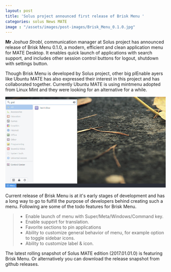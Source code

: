 ```yaml
---
layout: post
title: 'Solus project announced first release of Brisk Menu '
categories: solus News MATE
image : "/assets/images/post-images/Brisk_Menu_0.1.0.jpg"
---
```


**Mr** *Joshua Strobl*, communication manager at Solus project has announced release of Brisk Menu 0.1.0, a modern, efficient and clean application menu for MATE Desktop. It enables quick launch of applications with search support, and includes other session control buttons for logout, shutdown with settings button.

Though Brisk Menu is developed by Solus project, other big plEnable ayers like Ubuntu MATE has also expressed their interest in this project and has collaborated together. Currently Ubuntu MATE is using mintmenu adopted from Linux Mint and they were looking for an alternative for a while.

![Brisk Menu in Solus MATE Edition](/assets/images/post-images/Brisk_Menu_0.1.0.jpg)

Current release of Brisk Menu is at it's early stages of development and has a long way to go to fulfill the purpose of developers behind creating such a menu. Following are some of the todo features for Brisk Menu.

<blockquote>
<ul>
<li>Enable launch of menu with Super/Meta/Windows/Command key.</li>
<li>Enable support for translation.</li>
<li>Favorite sections to pin applications</li>
<li>Ability to customize general behavior of menu, for example option to toggle sidebar icons.</li>
<li>Ability to customize label & icon.</li>
</ul>
</blockquote>
</div>

The latest rolling snapshot of Solus MATE edition (2017.01.01.0) is featuring Brisk Menu. Or alternatively you can download the release snapshot from github releases.

